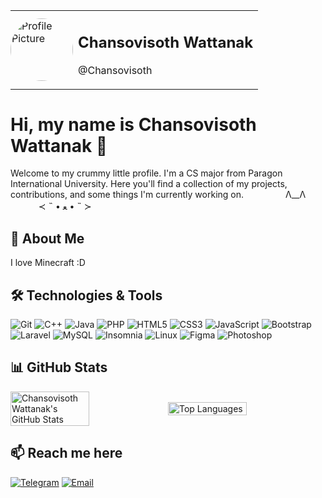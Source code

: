 <table>
  <tr>
    <td style="padding: 0;">
      <img src="https://i.ibb.co/CKBVV0N/6dfe69f5191e99e02bac0b5c4c20ae6098797521-s2-n2-y1-modified.png" alt="Profile Picture" style="border-radius: 50%; width: 100px; height: 100px; margin: 0;">
    </td>
    <td>
      <h2>Chansovisoth Wattanak</h2>
      <p>@Chansovisoth</p>
    </td>
  </tr>
</table>

# Hi, my name is Chansovisoth Wattanak 👋

Welcome to my crummy little profile. I'm a CS major from Paragon International University. Here you'll find a collection of my projects, contributions, and some things I'm currently working on. 
⠀⠀⠀ ⠀ ⠀ Λ__Λ
　⠀⠀⠀≺ ˵ • ﻌ • ˵ ≻

## 🚀 About Me
I love Minecraft :D

## 🛠️ Technologies & Tools
![Git](https://img.shields.io/badge/-Git-F05032?logo=git&logoColor=white&style=flat)
![C++](https://img.shields.io/badge/-C++-00599C?logo=c%2B%2B&logoColor=white&style=flat)
![Java](https://img.shields.io/badge/-Java-007396?logo=java&logoColor=white&style=flat)
![PHP](https://img.shields.io/badge/-PHP-777BB4?logo=php&logoColor=white&style=flat)
![HTML5](https://img.shields.io/badge/-HTML5-E34F26?logo=html5&logoColor=white&style=flat)
![CSS3](https://img.shields.io/badge/-CSS3-1572B6?logo=css3&logoColor=white&style=flat)
![JavaScript](https://img.shields.io/badge/-JavaScript-F7DF1E?logo=javascript&logoColor=black&style=flat)
![Bootstrap](https://img.shields.io/badge/-Bootstrap-7952B3?logo=bootstrap&logoColor=white&style=flat)
![Laravel](https://img.shields.io/badge/-Laravel-FF2D20?logo=laravel&logoColor=white&style=flat)
![MySQL](https://img.shields.io/badge/-MySQL-4479A1?logo=mysql&logoColor=white&style=flat)
![Insomnia](https://img.shields.io/badge/-Insomnia-4000BF?logo=insomnia&logoColor=white&style=flat)
![Linux](https://img.shields.io/badge/-Linux-FCC624?logo=linux&logoColor=black&style=flat)
![Figma](https://img.shields.io/badge/-Figma-F24E1E?logo=figma&logoColor=white&style=flat)
![Photoshop](https://img.shields.io/badge/-Photoshop-31A8FF?logo=adobe-photoshop&logoColor=white&style=flat)

## 📊 GitHub Stats
<div style="display: flex; justify-content: center; align-items: center; width: 100%;">
  <img src="https://github-readme-stats.vercel.app/api?username=Chansovisoth&show_icons=true&theme=radical" alt="Chansovisoth Wattanak's GitHub Stats" style="width: 50%; height: auto;">
  <img src="https://github-readme-stats.vercel.app/api/top-langs/?username=Chansovisoth&layout=compact&theme=radical" alt="Top Languages" style="width: 50%; height: auto;">
</div>

## 📫 Reach me here
[![Telegram](https://img.shields.io/badge/-Telegram-2CA5E0?logo=telegram&logoColor=white&style=flat)](https://t.me/chansovisoth)
[![Email](https://img.shields.io/badge/-Email-D14836?logo=gmail&logoColor=white&style=flat)](mailto:cwattanak@paragoniu.edu.kh)

